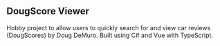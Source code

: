 ## DougScore Viewer

Hobby project to allow users to quickly search for and view car reviews (DougScores) by Doug DeMuro.
Built using C# and Vue with TypeScript.
